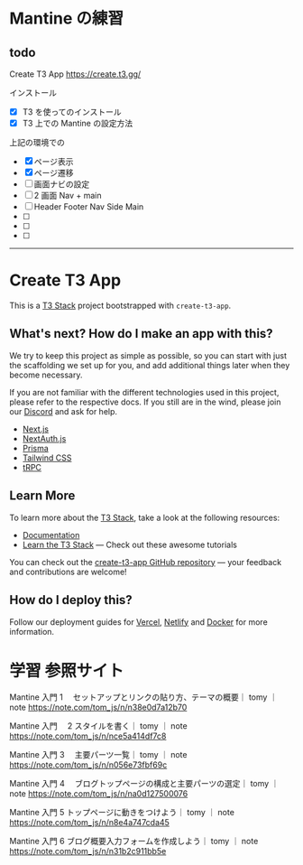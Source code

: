 # Mantine の練習

## todo

Create T3 App
https://create.t3.gg/

インストール

- [x] T3 を使ってのインストール
- [x] T3 上での Mantine の設定方法

上記の環境での

- [x] ページ表示
- [x] ページ遷移
- [ ] 画面ナビの設定
- [ ] 2 画面 Nav + main
- [ ] Header Footer Nav Side Main
- [ ]
- [ ]
- [ ]

---

# Create T3 App

This is a [T3 Stack](https://create.t3.gg/) project bootstrapped with `create-t3-app`.

## What's next? How do I make an app with this?

We try to keep this project as simple as possible, so you can start with just the scaffolding we set up for you, and add additional things later when they become necessary.

If you are not familiar with the different technologies used in this project, please refer to the respective docs. If you still are in the wind, please join our [Discord](https://t3.gg/discord) and ask for help.

- [Next.js](https://nextjs.org)
- [NextAuth.js](https://next-auth.js.org)
- [Prisma](https://prisma.io)
- [Tailwind CSS](https://tailwindcss.com)
- [tRPC](https://trpc.io)

## Learn More

To learn more about the [T3 Stack](https://create.t3.gg/), take a look at the following resources:

- [Documentation](https://create.t3.gg/)
- [Learn the T3 Stack](https://create.t3.gg/en/faq#what-learning-resources-are-currently-available) — Check out these awesome tutorials

You can check out the [create-t3-app GitHub repository](https://github.com/t3-oss/create-t3-app) — your feedback and contributions are welcome!

## How do I deploy this?

Follow our deployment guides for [Vercel](https://create.t3.gg/en/deployment/vercel), [Netlify](https://create.t3.gg/en/deployment/netlify) and [Docker](https://create.t3.gg/en/deployment/docker) for more information.

# 学習 参照サイト

Mantine 入門 1 　セットアップとリンクの貼り方、テーマの概要｜ tomy ｜ note
https://note.com/tom_js/n/n38e0d7a12b70

Mantine 入門　 2 スタイルを書く｜ tomy ｜ note
https://note.com/tom_js/n/nce5a414df7c8

Mantine 入門 3 　主要パーツ一覧｜ tomy ｜ note
https://note.com/tom_js/n/n056e73fbf69c

Mantine 入門 4 　ブログトップページの構成と主要パーツの選定｜ tomy ｜ note
https://note.com/tom_js/n/na0d127500076

Mantine 入門 5 トップページに動きをつけよう｜ tomy ｜ note
https://note.com/tom_js/n/n8e4a747cda45

Mantine 入門 6 ブログ概要入力フォームを作成しよう｜ tomy ｜ note
https://note.com/tom_js/n/n31b2c911bb5e

